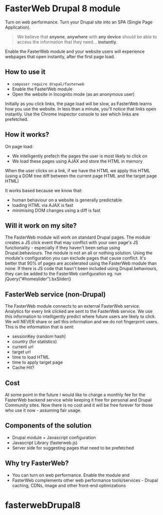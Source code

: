 # FasterWeb Drupal 8 module

Turn on web performance. Turn your Drupal site into an SPA (Single Page
Application).

> We believe that **anyone**, **anywhere** with **any device** should be able
> to access the information that they need... **instantly**.

Enable the FasterWeb module and your website users will experience webpages that
open instantly, after the first page load.

## How to use it

- `composer require drupal/fasterweb`
- Enable the FasterWeb module
- Open the website in Incognito mode (as an anonymous user)

Initially as you click links, the page load will be slow, as FasterWeb learns
how you use the website. In less than a minute, you'll notice that links open
instantly. Use the Chrome Inspector console to see which links are prefetched.

## How it works?

On page load:

- We intelligently prefech the pages the user is most likely to click on
- We load these pages using AJAX and store the HTML in memory

When the user clicks on a link, if we have the HTML we apply this HTML (using
a DOM tree diff between the current page HTML and the target page HTML)

It works based because we know that:

- human behaviour on a website is generally predictable
- loading HTML via AJAX is fast
- minimising DOM changes using a diff is fast

## Will it work on my site?

The FasterWeb module will work on standard Drupal pages. The module creates a
JS click event that may conflict with your own page's JS functionality -
especially if they haven't been setup using Drupal.behaviours. The module is
not an all or nothing solution. Using the module's configuration you can
exclude pages that cause conflict. It's better that 90% of pages are
accelerated using the FasterWeb module than none. If there is JS code that
hasn't been included using Drupal.behaviours, they can be added to the
FasterWeb configuration eg. run jQuery("#homeslider").bxSlider()

## FasterWeb service (non-Drupal)

The FasterWeb module connects to an external FasterWeb service. Analytics for
every link clicked are sent to the FasterWeb service. We use this information
to intelligently predict where future users are likely to click. We will NEVER
share or sell this information and we do not fingerprint users. This is the
information that is sent:

- sessionKey (random hash)
- country (for statistics)
- current url
- target url
- time to load HTML
- time to apply target page
- Cache Hit?

## Cost

At some point in the future I would like to charge a monthly fee for the
FasterWeb backend service while keeping it free for personal and Drupal
Community sites. Now there is no cost and it will be free forever for those who
use it now - assuming fair usage.

## Components of the solution

- Drupal module + Javascript configuration
- Javascript Library (fasterweb.js)
- Server side for suggesting pages that need to be prefetched

## Why try FasterWeb?

- You can turn on web performance. Enable the module and
- FasterWeb complements other web performance tools/services - Drupal caching,
  CDNs, image and other front-end optimizations

# fasterwebDrupal8
